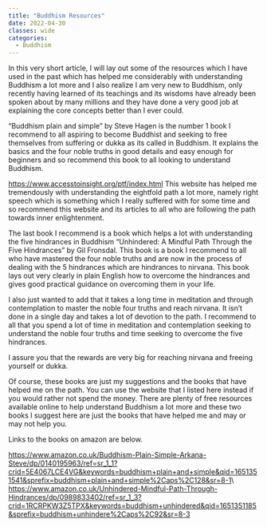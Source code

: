 ```yaml
---
title: "Buddhism Resources"
date: 2022-04-30
classes: wide
categories:
  - Buddhism
---
```


In this very short article, I will lay out some of the resources which I have used in the past which has helped me considerably with understanding Buddhism a lot more and I also realize I am very new to Buddhism, only recently having learned of its teachings and its wisdoms have already been spoken about by many millions and they have done a very good job at explaining the core concepts better than I ever could.

“Buddhism plain and simple” by Steve Hagen is the number 1 book I recommend to all aspiring to become Buddhist and seeking to free themselves from suffering or dukka as its called in Buddhism. It explains the basics and the four noble truths in good details and easy enough for beginners and so recommend this book to all looking to understand Buddhism.

<https://www.accesstoinsight.org/ptf/index.html> This website has helped me tremendously with understanding the eightfold path a lot more, namely right speech which is something which I really suffered with for some time and so recommend this website and its articles to all who are following the path towards inner enlightenment. 

The last book I recommend is a book which helps a lot with understanding the five hindrances in Buddhism “Unhindered: A Mindful Path Through the Five Hindrances” by Gil Fronsdal. This book is a book I recommend to all who have mastered the four noble truths and are now in the process of dealing with the 5 hindrances which are hindrances to nirvana. This book lays out very clearly in plain English how to overcome the hindrances and gives good practical guidance on overcoming them in your life.

I also just wanted to add that it takes a long time in meditation and through contemplation to master the noble four truths and reach nirvana. It isn’t done in a single day and takes a lot of devotion to the path. I recommend to all that you spend a lot of time in meditation and contemplation seeking to understand the noble four truths and time seeking to overcome the five hindrances. 

I assure you that the rewards are very big for reaching nirvana and freeing yourself or dukka.

Of course, these books are just my suggestions and the books that have helped me on the path. You can use the website that I listed here instead if you would rather not spend the money. There are plenty of free resources available online to help understand Buddhism a lot more and these two books I suggest here are just the books that have helped me and may or may not help you.

Links to the books on amazon are below.

<https://www.amazon.co.uk/Buddhism-Plain-Simple-Arkana-Steve/dp/0140195963/ref=sr_1_1?crid=5E4067LCE4VG&keywords=buddhism+plain+and+simple&qid=1651351541&sprefix=buddhism+plain+and+simple%2Caps%2C128&sr=8-1>\\
<https://www.amazon.co.uk/Unhindered-Mindful-Path-Through-Hindrances/dp/0989833402/ref=sr_1_3?crid=1RCRPKW3Z5TPX&keywords=buddhism+unhindered&qid=1651351185&sprefix=buddhism+unhindere%2Caps%2C92&sr=8-3>

